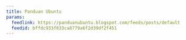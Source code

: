 ```yaml
---
title: Panduan Ubuntu
params:
  feedlink: https://panduanubuntu.blogspot.com/feeds/posts/default
  feedid: bffdc933f833ca8779a6f2d39df2f451
---
```

